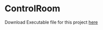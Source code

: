 # ControlRoom

Download Executable file for this project
<a href="https://github.com/deepc15/ControlRoom/blob/master/ControlRoomSetup.exe"> here </a>
